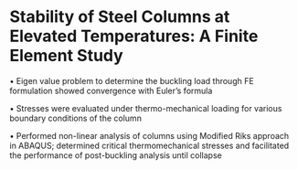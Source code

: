 # Stability of Steel Columns at Elevated Temperatures: A Finite Element Study

• Eigen value problem to determine the buckling load through FE formulation showed convergence with Euler’s formula

• Stresses were evaluated under thermo-mechanical loading for various boundary conditions of the column 

• Performed non-linear analysis of columns using Modified Riks approach in ABAQUS; determined critical thermomechanical stresses and facilitated the performance of post-buckling analysis until collapse

